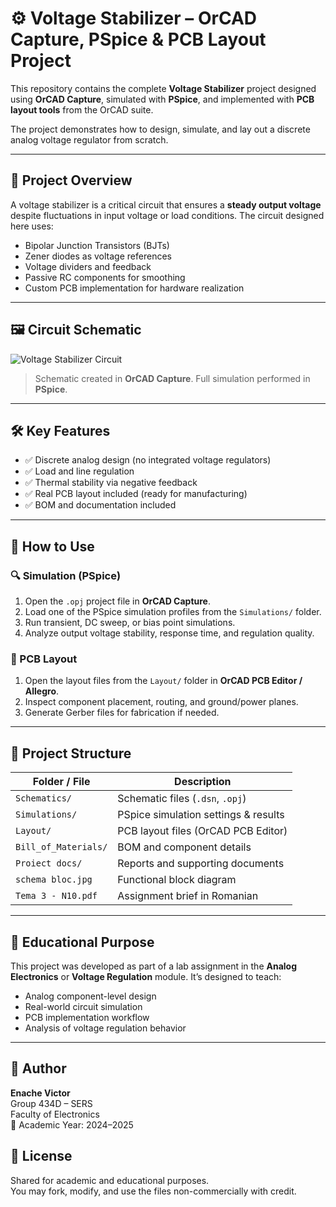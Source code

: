 # ⚙️ Voltage Stabilizer – OrCAD Capture, PSpice & PCB Layout Project

This repository contains the complete **Voltage Stabilizer** project designed using **OrCAD Capture**, simulated with **PSpice**, and implemented with **PCB layout tools** from the OrCAD suite.

The project demonstrates how to design, simulate, and lay out a discrete analog voltage regulator from scratch.

---

## 🧩 Project Overview

A voltage stabilizer is a critical circuit that ensures a **steady output voltage** despite fluctuations in input voltage or load conditions. The circuit designed here uses:

- Bipolar Junction Transistors (BJTs)
- Zener diodes as voltage references
- Voltage dividers and feedback
- Passive RC components for smoothing
- Custom PCB implementation for hardware realization

---

## 🖼️ Circuit Schematic

![Voltage Stabilizer Circuit](Screenshot%202025-03-27%20200222.png)

> Schematic created in **OrCAD Capture**. Full simulation performed in **PSpice**.

---

## 🛠️ Key Features

- ✅ Discrete analog design (no integrated voltage regulators)
- ✅ Load and line regulation
- ✅ Thermal stability via negative feedback
- ✅ Real PCB layout included (ready for manufacturing)
- ✅ BOM and documentation included

---

## 🧪 How to Use

### 🔍 Simulation (PSpice)
1. Open the `.opj` project file in **OrCAD Capture**.
2. Load one of the PSpice simulation profiles from the `Simulations/` folder.
3. Run transient, DC sweep, or bias point simulations.
4. Analyze output voltage stability, response time, and regulation quality.

### 🧾 PCB Layout
1. Open the layout files from the `Layout/` folder in **OrCAD PCB Editor / Allegro**.
2. Inspect component placement, routing, and ground/power planes.
3. Generate Gerber files for fabrication if needed.

---

## 📁 Project Structure

| Folder / File                | Description                                        |
|-----------------------------|----------------------------------------------------|
| `Schematics/`               | Schematic files (`.dsn`, `.opj`)                   |
| `Simulations/`              | PSpice simulation settings & results               |
| `Layout/`                   | PCB layout files (OrCAD PCB Editor)                |
| `Bill_of_Materials/`        | BOM and component details                          |
| `Proiect docs/`             | Reports and supporting documents                   |
| `schema bloc.jpg`           | Functional block diagram                           |
| `Tema 3 - N10.pdf`          | Assignment brief in Romanian                       |

---

## 🧠 Educational Purpose

This project was developed as part of a lab assignment in the **Analog Electronics** or **Voltage Regulation** module. It’s designed to teach:

- Analog component-level design
- Real-world circuit simulation
- PCB implementation workflow
- Analysis of voltage regulation behavior

---

## 👤 Author

**Enache Victor**  
Group 434D – SERS  
Faculty of Electronics  
📅 Academic Year: 2024–2025

## 📜 License

Shared for academic and educational purposes.  
You may fork, modify, and use the files non-commercially with credit.
